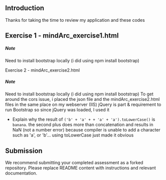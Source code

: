 Introduction
---
Thanks for taking the time to review my application and these codes

Exercise 1 - mindArc_exercise1.html
---
##### Note
Need to install bootstrap locally (i did using npm install bootstrap)

Exercise 2 - mindArc_exercise2.html

##### Note
Need to install bootstrap locally (i did using npm install bootstrap)
To get around the cors issue, i placed the json file and the mindArc_exercise2.html files in the same place on my webserver (IIS)
jQuery is part & requirement to run Bootstrap so since jQuery was loaded, I used it

* Explain why the result of `('b' + 'a' + + 'a' + 'a').toLowerCase()` is `banana`.
the second plus does more than concatenation and results in NaN (not a number error) because compiler is unable to add a character such as 'a', or 'b'... using toLowerCase just made it obvious

Submission
---
We recommend submitting your completed assessment as a forked repository. Please replace README content with instructions and relevant documentation.
